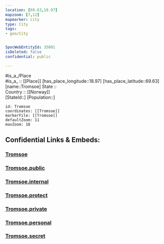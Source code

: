 ```yaml
---
location: [69.63,18.97] 
mapzoom: [7,12] 
mapmarker: city 
type: City
tags:
- geo/City


SpocWebEntityId: 35001
isDeleted: false
confidential: public

---
```

#is_a_/Place  
#is_a_ :: [[Place]] 
[has_place_longitude::18.97] 
[has_place_latitude::69.63] 
[name::Tromsoe] 
State ::  
Country :: [[Norway]]  
[StateId::] 
[Population::] 



```leaflet
id: Tromsoe
coordinates: [[Tromsoe]] 
markerFile: [[Tromsoe]] 
defaultZoom: 11 
maxZoom: 18
```


## Confidential Links & Embeds: 

### [Tromsoe](/_Standards/Earth/Continent/Europe/Europe~North/Norway/City/Tromsoe.md) 

### [Tromsoe.public](/_public/Earth/Continent/Europe/Europe~North/Norway/City/Tromsoe.public.md) 

### [Tromsoe.internal](/_internal/Earth/Continent/Europe/Europe~North/Norway/City/Tromsoe.internal.md) 

### [Tromsoe.protect](/_protect/Earth/Continent/Europe/Europe~North/Norway/City/Tromsoe.protect.md) 

### [Tromsoe.private](/_private/Earth/Continent/Europe/Europe~North/Norway/City/Tromsoe.private.md) 

### [Tromsoe.personal](/_personal/Earth/Continent/Europe/Europe~North/Norway/City/Tromsoe.personal.md) 

### [Tromsoe.secret](/_secret/Earth/Continent/Europe/Europe~North/Norway/City/Tromsoe.secret.md)

